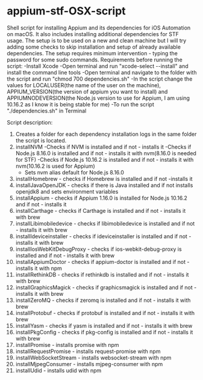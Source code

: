 # appium-stf-OSX-script
Shell script for installing Appium and its dependencies for iOS Automation on macOS. It also includes installing additional dependencies for STF usage. The setup is to be used on a new and clean machine but I will try adding some checks to skip installation and setup of already available dependencies. The setup requires minimum intervention - typing the password for some sudo commands.
Requirements before running the script:
   -Install Xcode
   -Open terminal and run "xcode-select --install" and install the command line tools
   -Open terminal and navigate to the folder with the script and run "chmod 700 dependencies.sh"
   -In the script change the values for LOCALUSER(the name of the user on the machine), APPIUM_VERSION(the version of appium you want to install) and APPIUMNODEVERSION(the Node.js version to use for Appium, I am using 10.16.2 as I know it is being stable for me)
   -To run the script "./dependencies.sh" in Terminal

Script description:
1. Creates a folder for each dependency installation logs in the same folder the script is located.
2. installNVM
   -Checks if NVM is installed and if not - installs it
   -Checks if Node.js 8.16.0 is installed and if not - installs it with nvm(8.16.0 is needed for STF)
   -Checks if Node.js 10.16.2 is installed and if not - installs it with nvm(10.16.2 is used for Appium)
   -  Sets nvm alias default for Node.js 8.16.0
3. installHomebrew - checks if Homebrew is installed and if not -installs it
4. installJavaOpenJDK - checks if there is Java installed and if not installs openjdk8 and sets environment variables
5. installAppium - checks if Appium 1.16.0 is installed for Node.js 10.16.2 and if not - installs it
6. installCarthage - checks if Carthage is installed and if not - installs it with brew
7. installLibimobiledevice - checks if libimobiledevice is installed and if not - installs it with brew
8. installIdeviceinstaller - checks if ideviceinstaller is installed and if not - installs it with brew
9. installIosWebKitDebugProxy - checks if ios-webkit-debug-proxy is installed and if not - installs it with brew
10. installAppiumDoctor - checks if appium-doctor is installed and if not - installs it with npm
11. installRethinkDB - checks if rethinkdb is installed and if not - installs it with brew
12. installGraphicsMagick - checks if graphicsmagick is installed and if not - installs it with brew
13. installZeroMQ - checks if zeromq is installed and if not - installs it with brew
14. installProtobuf - checks if protobuf is installed and if not - installs it with brew
15. installYasm - checks if yasm is installed and if not - installs it with brew
16. installPkgConfig - checks if pkg-config is installed and if not - installs it with brew
17. installPromise - installs promise with npm
18. installRequestPromise - installs request-promise with npm
19. installWebSocketStream - installs websocket-stream with npm
20. installMjpegConsumer - installs mjpeg-consumer with npm
21. installUdid - installs udid with npm
